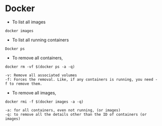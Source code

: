 # Docker
* To list all images
```
docker images
```

* To list all running containers
```
Docker ps
```

* To remove all containers,
```
docker rm -vf $(docker ps -a -q)
```

    -v: Remove all associated volumes
    -f: Forces the removal. Like, if any containers is running, you need -f to remove them.


* To remove all images,
```
docker rmi -f $(docker images -a -q)
```
    -a: for all containers, even not running, (or images)
    -q: to remove all the details other than the ID of containers (or images)
